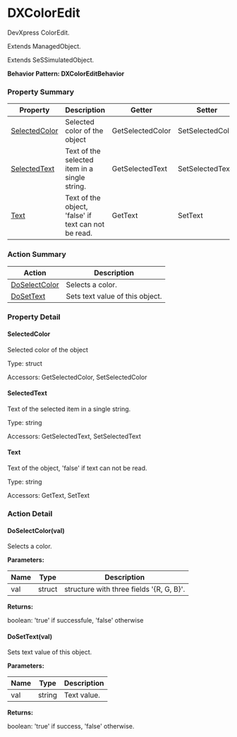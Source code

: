 # DXColorEdit

DevXpress ColorEdit.
 
Extends ManagedObject.

Extends SeSSimulatedObject.





**Behavior Pattern: DXColorEditBehavior**


<!-- ============================== property summary ========================== -->

	

### Property Summary

| **Property** | **Description** | **Getter** | **Setter** |
| ------------ | --------------- | ---------- | ---------- |
| [SelectedColor](#SelectedColor) | Selected color of the object | GetSelectedColor | SetSelectedColor |
| [SelectedText](#SelectedText) | Text of the selected item in a single string. | GetSelectedText | SetSelectedText |
| [Text](#Text) | Text of the object, 'false' if text can not be read. | GetText | SetText |



	
<!-- ============================== action summary ========================== -->



### Action Summary

|  **Action** | **Description** | 
| ----------- | --------------- |
|	[DoSelectColor](#DoSelectColor) | Selects a color. |
|	[DoSetText](#DoSetText) | Sets text value of this object. |




<!-- ============================== property detail ========================== -->
	
### Property Detail
		
<a name="SelectedColor"></a>
#### SelectedColor


Selected color of the object

			
	
			
Type: struct
			
			
Accessors: GetSelectedColor, SetSelectedColor
			
		
<a name="SelectedText"></a>
#### SelectedText


Text of the selected item in a single string.

			
	
			
Type: string
			
			
Accessors: GetSelectedText, SetSelectedText
			
		
<a name="Text"></a>
#### Text


Text of the object, 'false' if text can not be read.

			
	
			
Type: string
			
			
Accessors: GetText, SetText
			
		
	
	
<!-- ============================== action detail ========================== -->
	
### Action Detail
		
<a name="DoSelectColor"></a>    
#### DoSelectColor(val)

Selects a color.


**Parameters:**

|	**Name** | **Type** | **Description** |
| ---------- | -------- | --------------- |
| val | struct |	structure with three fields '{R, G, B}'. |




**Returns:**

boolean: 'true' if successfule, 'false' otherwise



<a name="see.also.dxcoloredit.doselectcolor"></a>

<a name="DoSetText"></a>    
#### DoSetText(val)

Sets text value of this object.


**Parameters:**

|	**Name** | **Type** | **Description** |
| ---------- | -------- | --------------- |
| val | string |	Text value. |




**Returns:**

boolean: 'true' if success, 'false' otherwise.



<a name="see.also.dxcoloredit.dosettext"></a>

	

